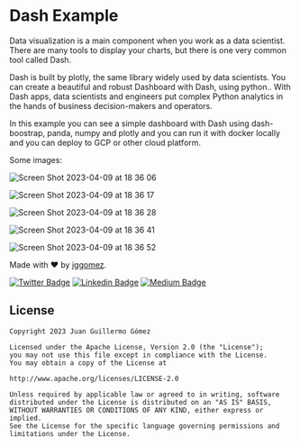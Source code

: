 # Dash Example 

Data visualization is a main component when you work as a data scientist. There are many tools to display your charts, but there is one very common tool called Dash. 

Dash is built by plotly, the same library widely used by data scientists. You can create a beautiful and robust Dashboard with Dash, using python.. With Dash apps, data scientists and engineers put complex Python analytics in the hands of business decision-makers and operators.

In this example you can see a simple dashboard with Dash using dash-boostrap, panda, numpy and plotly and you can run it with docker locally and you can deploy to GCP or other cloud platform.

Some images:

![Screen Shot 2023-04-09 at 18 36 06](https://user-images.githubusercontent.com/661231/230812743-664dfdd4-190b-4eda-93e3-60228c1872a1.png)

![Screen Shot 2023-04-09 at 18 36 17](https://user-images.githubusercontent.com/661231/230812822-796609d5-f2e1-48d8-bfad-978f3c636519.png)

![Screen Shot 2023-04-09 at 18 36 28](https://user-images.githubusercontent.com/661231/230812827-9cd19fd8-546d-48ad-bd0f-6e4f02c8c62c.png)

![Screen Shot 2023-04-09 at 18 36 41](https://user-images.githubusercontent.com/661231/230812836-a995ee9e-6c32-4c07-bbcb-0cd9f3cb3cea.png)

![Screen Shot 2023-04-09 at 18 36 52](https://user-images.githubusercontent.com/661231/230812845-49c8257e-2904-4eb3-ba41-1b23f9d11e80.png)

Made with ❤ by  [jggomez](https://devhack.co).

[![Twitter Badge](https://img.shields.io/badge/-@jggomezt-1ca0f1?style=flat-square&labelColor=1ca0f1&logo=twitter&logoColor=white&link=https://twitter.com/jggomezt)](https://twitter.com/jggomezt)
[![Linkedin Badge](https://img.shields.io/badge/-jggomezt-blue?style=flat-square&logo=Linkedin&logoColor=white&link=https://www.linkedin.com/in/jggomezt/)](https://www.linkedin.com/in/jggomezt/)
[![Medium Badge](https://img.shields.io/badge/-@jggomezt-03a57a?style=flat-square&labelColor=000000&logo=Medium&link=https://medium.com/@jggomezt)](https://medium.com/@jggomezt)

## License

    Copyright 2023 Juan Guillermo Gómez

    Licensed under the Apache License, Version 2.0 (the "License");
    you may not use this file except in compliance with the License.
    You may obtain a copy of the License at

    http://www.apache.org/licenses/LICENSE-2.0

    Unless required by applicable law or agreed to in writing, software
    distributed under the License is distributed on an "AS IS" BASIS,
    WITHOUT WARRANTIES OR CONDITIONS OF ANY KIND, either express or implied.
    See the License for the specific language governing permissions and
    limitations under the License.
